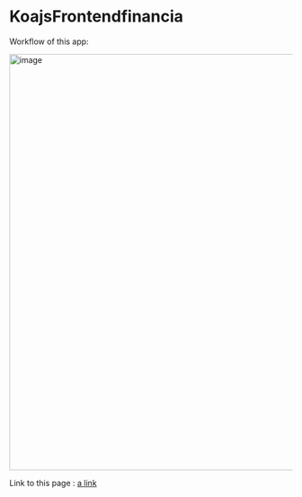 ﻿# KoajsFrontendfinancia

Workflow of this app:

<img width="1216" height="741" alt="image" src="https://github.com/user-attachments/assets/43f5fbf3-1aba-48d3-b60b-1471493ef84a" />

Link to this page  : [a link](https://app.diagrams.net/#G1BWNIlZOGoFSa_elL-Nb_QY0-NODUtEEw#%7B%22pageId%22%3A%22bnYkrYEVeso60VAHuNUj%22%7D)
 
